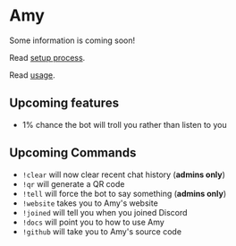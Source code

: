 # Amy

Some information is coming soon!

Read [setup process](setup).

Read [usage](usage).

## Upcoming features

* 1% chance the bot will troll you rather than listen to you

## Upcoming Commands

* `!clear` will now clear recent chat history (**admins only**)
* `!qr` will generate a QR code
* `!tell` will force the bot to say something (**admins only**)
* `!website` takes you to Amy's website
* `!joined` will tell you when you joined Discord
* `!docs` will point you to how to use Amy
* `!github` will take you to Amy's source code
